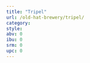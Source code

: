 ```yaml
---
title: "Tripel"
url: /old-hat-brewery/tripel/
category: 
style: 
abv: 0
ibu: 0
srm: 0
upc: 0
---
```


